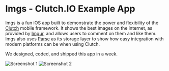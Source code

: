 Imgs - Clutch.IO Example App
============================

Imgs is a fun iOS app built to demonstrate the power and flexibility of the
[Clutch](https://clutch.io/) mobile framework.  It shows the best images on the
internet, as provided by [Imgur](http://imgur.com/), and allows users to
comment on them and like them.  Imgs also uses [Parse](https://parse.com/) as
its storage layer to show how easy integration with modern platforms can be
when using Clutch.

We designed, coded, and shipped this app in a week.

![Screenshot 1](https://raw.github.com/clutchio/imgs/master/screen1.png)
![Screenshot 2](https://raw.github.com/clutchio/imgs/master/screen2.png)